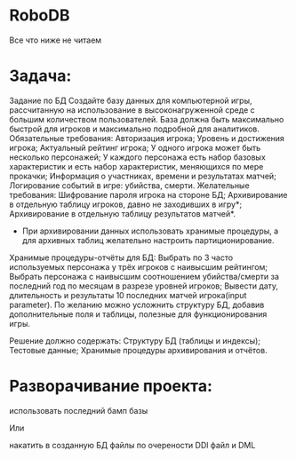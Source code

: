 # RoboDB

Все что ниже не читаем 

Задача: 
=====================
Задание по БД
Создайте базу данных для компьютерной игры, рассчитанную на использование в высоконагруженной среде с большим количеством пользователей. База должна быть максимально быстрой для игроков и максимально подробной для аналитиков.
Обязательные требования:
Авторизация игрока;
Уровень и достижения игрока;
Актуальный рейтинг игрока;
У одного игрока может быть несколько персонажей;
У каждого персонажа есть набор базовых характеристик и есть набор характеристик, меняющихся по мере прокачки;
Информация о участниках, времени и результатах матчей;
Логирование событий в игре: убийства, смерти.
Желательные требования:
Шифрование пароля игрока на стороне БД;
Архивирование в отдельную таблицу игроков, давно не заходивших в игру*;
Архивирование в отдельную таблицу результатов матчей*.
* При архивировании данных использовать хранимые процедуры, а для архивных таблиц желательно настроить партиционирование.

Хранимые процедуры-отчёты для БД:
Выбрать по 3 часто используемых персонажа у трёх игроков с наивысшим рейтингом;
Выбрать персонажа с наивысшим соотношением убийства/смерти за последний год по месяцам в разрезе уровней игроков;
Вывести дату, длительность и результаты 10 последних матчей игрока(input parameter).
По желанию можно усложнить структуру БД, добавив дополнительные поля и таблицы, полезные для функционирования игры.

Решение должно содержать:
Структуру БД (таблицы и индексы);
Тестовые данные;
Хранимые процедуры архивирования и отчётов.

Разворачивание проекта: 
=====================
использовать последний бамп базы

Или

накатить в созданную БД файлы по очерености 
DDl файл и DML